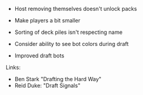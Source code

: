 


- Host removing themselves doesn't unlock packs

- Make players a bit smaller
- Sorting of deck piles isn't respecting name

- Consider ability to see bot colors during draft
- Improved draft bots


Links:

- Ben Stark "Drafting the Hard Way"
- Reid Duke: "Draft Signals"

